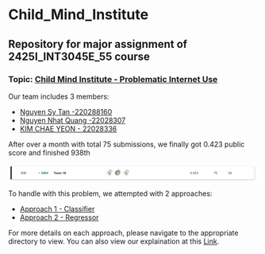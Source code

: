 # Child_Mind_Institute
## Repository for major assignment of 2425I_INT3045E_55 course
### Topic: [Child Mind Institute - Problematic Internet Use](https://www.kaggle.com/competitions/child-mind-institute-problematic-internet-use/overview)  
  
Our team includes 3 members:  
- [Nguyen Sy Tan -220288160](https://github.com/nguyentankdb17)
- [Nguyen Nhat Quang -22028307](https://github.com/6ra1ju)
- [KIM CHAE YEON - 22028336](https://github.com/chyyn)

After over a month with total 75 submissions, we finally got 0.423 public score and finished 938th  
  
![Final Ranking](final_ranking.png)

To handle with this problem, we attempted with 2 approaches:
- [Approach 1 - Classifier](Approach1_Classifier)
- [Approach 2 - Regressor](Approach2_Regressor)

For more details on each approach, please navigate to the appropriate directory to view.
You can also view our explaination at this [Link](https://drive.google.com/file/d/1Hqjjs1-B21kzLTw83JivOBHflgSM6Fcm/view?fbclid=IwZXh0bgNhZW0CMTEAAR1sKvs60SIe8AvR5W_2h3KSRQbTPxUSTzzEo2BqxceJ17O1Iwt33FdPClQ_aem_fAZYG_hzvpujf-ceGDZbqQ&pli=1).
